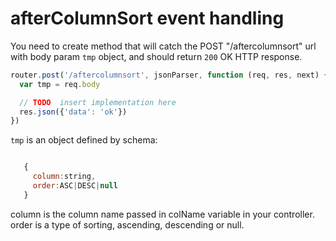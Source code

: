 # afterColumnSort event handling

You need to create method that will catch the POST "/aftercolumnsort" url with body param `tmp` object, and should return `200` OK HTTP response. 

```javascript
router.post('/aftercolumnsort', jsonParser, function (req, res, next) {
  var tmp = req.body

  // TODO  insert implementation here
  res.json({'data': 'ok'})
})
```

`tmp` is an object defined by schema:

```javascript 

   { 
     column:string,
     order:ASC|DESC|null
   }
```

column is the column name passed in colName variable in your controller.
order is a type of sorting, ascending, descending or null.